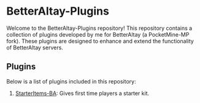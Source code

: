 # BetterAltay-Plugins

Welcome to the BetterAltay-Plugins repository! This repository contains a collection of plugins developed by me for BetterAltay (a PocketMine-MP fork). These plugins are designed to enhance and extend the functionality of BetterAltay servers.

## Plugins

Below is a list of plugins included in this repository:

1. [StarterItems-BA](./StarterItems/): Gives first time players a starter kit.
